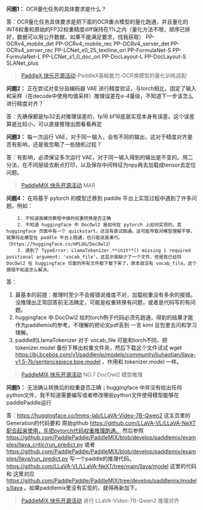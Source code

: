 **问题1：** OCR量化任务的具体要求是什么？

答：OCR量化任务具体要求是把下面的OCR重点模型的量化跑通，并且量化的INT8权重和原始的FP32权重精度diff保持在1%之内（量化方法不限，顺序已排好，数据可以用公开数据，如果不能满足要求，找我获取）
PP-OCRv4_mobile_det
PP-OCRv4_mobile_rec
PP-OCRv4_server_det
PP-OCRv4_server_rec
PP-LCNet_x0_25_textline_ori
PP-FormulaNet-S
PP-FormulaNet-L
PP-LCNet_x1_0_doc_ori
PP-DocLayout-L
PP-DocLayout-S
SLANet_plus

> [PaddleX 快乐开源活动](https://github.com/PaddlePaddle/PaddleX/issues/3557)-PaddleX基础能力-OCR类模型的量化训练适配



**问题2：** 正在尝试对变分自编码器 VAE 进行精度验证，与torch相比，固定了输入和采样（在decode中使用均值采样）推理误差在e-4量级，不知道下一步该怎么进行精度对齐？

答：先确保都是fp32去对推理误差的，fp16 bf16底层实现本身有误差。这个误差算是比较小，可以直接推理出图看看再定



**问题3：** 每一次运行 VAE，对于同一输入，会有不同的输出，这对于精度对齐是否有影响，还是我忽略了一些随机过程？

答：有影响，必须保证多次运行 VAE，对于同一输入得到的输出是不变的。用二分法，在不同层级去断点打印，以及保存中间特征为npy再去加载成tensor去定位问题。

> [PaddleMIX 快乐开源活动](https://github.com/PaddlePaddle/PaddleMIX/issues/1046) MAR



**问题4：** 在将基于 pytorch 的模型迁移到 paddle 平台上实现过程中遇到了许多问题。例如：

        1. 不知道我模仿教程中做的权重转换是否正确
        2. 不知道 huggingface 中 DocOwl2 是如何在 pytorch 上如何实现的。其 huggingface 页面中有一个 quickstart，还没有尝试跑通。这可能导致对模型理解不够，就算将此模型在 paddle 平台上跑通，也只能说是凑巧。（https://huggingface.co/mPLUG/DocOwl2）
        3. 遇到了 TypeError: LlamaTokenizer.**init**() missing 1 required positional argument: 'vocab_file'。这显示我缺少了一个文件，但是我已经将 DocOwl2 在 huggingface 页面的所有文件都下载下来了，原本就没有 vocab_file。这个报错不知道怎么解决。

答：

1. 最基本的前提：推理时至少不会报错说维度不对，加载权重没有多余的报错。没推理出正常回答前无法确定，可能是权重转换有问题，或者是代码写的有问题。
2. huggingface 中 DocOwl2 给的torch例子代码必须先跑通，得到的结果才能作为paddlemix的参考。不理解的把论文pdf丢到 一言 kimi 豆包里去问和学习理解。
3. paddle的LlamaTokenizer 对于 vocab_file 可能和torch不同，把 tokenizer.model 备份下移出权重文件夹，然后下载这个文件试试 wget https://bj.bcebos.com/v1/paddlenlp/models/community/liuhaotian/llava-v1.5-7b/sentencepiece.bpe.model ，作用和 tokenizer.model 一样。

> [PaddleMIX 快乐开源活动](https://github.com/PaddlePaddle/PaddleMIX/issues/1046) NO.7 DocOwl2 模型推理



**问题5：** 无法确认转换后的权重是否正确；huggingface 中并没有给出任何python文件，我不知道需要编写或者修改哪些python文件使得模型能够在paddlePaddle运行

答：https://huggingface.co/lmms-lab/LLaVA-Video-7B-Qwen2 这主页里的Generation的代码要和 原始github https://github.com/LLaVA-VL/LLaVA-NeXT配合起来使用，先把pytorch代码权重推理跑通。
然后参照 https://github.com/PaddlePaddle/PaddleMIX/blob/develop/paddlemix/examples/llava_critic/run_predict.py 或者 https://github.com/PaddlePaddle/PaddleMIX/blob/develop/paddlemix/examples/llava/run_predict.py 写一个paddle的推理代码。
https://github.com/LLaVA-VL/LLaVA-NeXT/tree/main/llava/model 这里的代码和 这里对应 https://github.com/PaddlePaddle/PaddleMIX/tree/develop/paddlemix/models/llava 。如果paddlemix里没有实现的，就得再新加下。

> [PaddleMIX 快乐开源活动](https://github.com/PaddlePaddle/PaddleMIX/issues/1046)  进行 LLaVA-Video-7B-Qwen2 推理对齐

